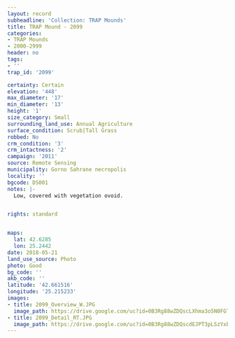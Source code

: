 ```yaml
---
layout: record
subheadline: 'Collection: TRAP Mounds'
title: TRAP Mound - 2099
categories:
- TRAP Mounds
- 2000-2999
header: no
tags:
- ''
trap_id: '2099'

certainty: Certain
elevation: '448'
max_diameter: '17'
min_diameter: '13'
height: '1'
size_category: Small
surrounding_land_use: Annual Agriculture
surface_condition: Scrub|Tall Grass
robbed: No
crm_condition: '3'
crm_intactness: '2'
campaign: '2011'
source: Remote Sensing
municipality: Gorno Sahrane necropolis
locality: ''
bgcode: DS001
notes: |-
  Low, covered with vegetation ovoid.


rights: standard


maps:
  lat: 42.6285
  lon: 25.2442
date: 2018-05-21
land_use_source: Photo
photo: Good
bg_code: ''
akb_code: ''
latitude: '42.661516'
longitude: '25.215233'
images:
- title: 2099_Overview_W.JPG
  image_path: https://drive.google.com/uc?id=0B3Rg88wZDQscLXhma3o5N0FGTGM
- title: 2099_Detail_RT.JPG
  image_path: https://drive.google.com/uc?id=0B3Rg88wZDQscdEJPT3pLSzYxbUk
---
```

